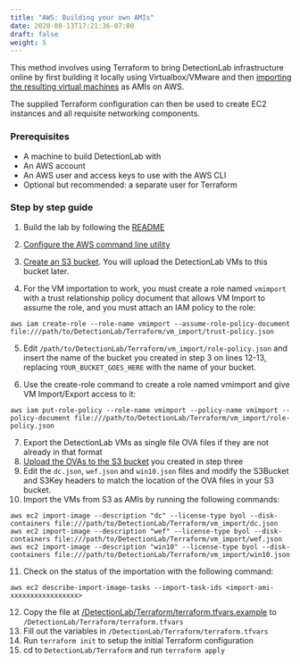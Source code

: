 ```yaml
---
title: "AWS: Building your own AMIs"
date: 2020-08-13T17:21:36-07:00
draft: false
weight: 5
---
```


This method involves using Terraform to bring DetectionLab infrastructure online by first building it locally using Virtualbox/VMware and then [importing the resulting virtual machines](https://docs.aws.amazon.com/vm-import/latest/userguide/vmimport-image-import.html#import-vm-image) as AMIs on AWS.

The supplied Terraform configuration can then be used to create EC2 instances and all requisite networking components.

### Prerequisites
* A machine to build DetectionLab with
* An AWS account
* An AWS user and access keys to use with the AWS CLI
* Optional but recommended: a separate user for Terraform

### Step by step guide

1. Build the lab by following the [README](https://github.com/clong/DetectionLab/blob/master/README.md)
2. [Configure the AWS command line utility](https://docs.aws.amazon.com/polly/latest/dg/setup-aws-cli.html)
3. [Create an S3 bucket](https://docs.aws.amazon.com/AmazonS3/latest/user-guide/create-bucket.html). You will upload the DetectionLab VMs to this bucket later.

4. For the VM importation to work, you must create a role named `vmimport` with a trust relationship policy document that allows VM Import to assume the role, and you must attach an IAM policy to the role:

  ```aws iam create-role --role-name vmimport --assume-role-policy-document file:///path/to/DetectionLab/Terraform/vm_import/trust-policy.json```

5. Edit `/path/to/DetectionLab/Terraform/vm_import/role-policy.json` and insert the name of the bucket you created in step 3 on lines 12-13, replacing `YOUR_BUCKET_GOES_HERE` with the name of your bucket.

6. Use the create-role command to create a role named vmimport and give VM Import/Export access to it:

 ```aws iam put-role-policy --role-name vmimport --policy-name vmimport --policy-document file:///path/to/DetectionLab/Terraform/vm_import/role-policy.json```

7. Export the DetectionLab VMs as single file OVA files if they are not already in that format
8. [Upload the OVAs to the S3 bucket](https://docs.aws.amazon.com/AmazonS3/latest/user-guide/upload-objects.html) you created in step three
9. Edit the `dc.json`, `wef.json` and `win10.json` files and modify the S3Bucket and S3Key headers to match the location of the OVA files in your S3 bucket.
10. Import the VMs from S3 as AMIs by running the following commands:
```
aws ec2 import-image --description "dc" --license-type byol --disk-containers file:///path/to/DetectionLab/Terraform/vm_import/dc.json
aws ec2 import-image --description "wef" --license-type byol --disk-containers file:///path/to/DetectionLab/Terraform/vm_import/wef.json
aws ec2 import-image --description "win10" --license-type byol --disk-containers file:///path/to/DetectionLab/Terraform/vm_import/win10.json
```
11. Check on the status of the importation with the following command:

  ```aws ec2 describe-import-image-tasks --import-task-ids <import-ami-xxxxxxxxxxxxxxxxx>```

12. Copy the file at [/DetectionLab/Terraform/terraform.tfvars.example](./terraform.tfvars.example) to `/DetectionLab/Terraform/terraform.tfvars`
13. Fill out the variables in `/DetectionLab/Terraform/terraform.tfvars`
14. Run `terraform init` to setup the initial Terraform configuration
15. cd to `DetectionLab/Terraform` and run `terraform apply`
